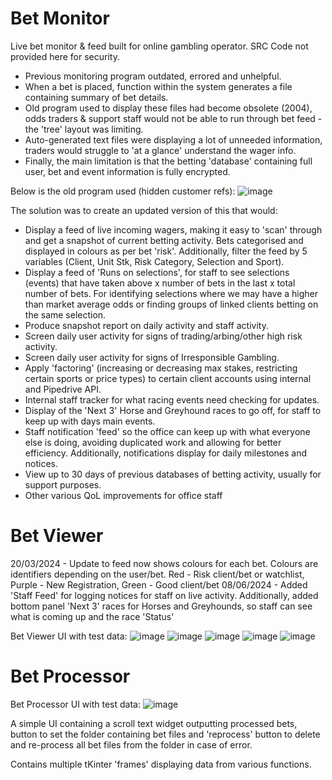 # Bet Monitor
Live bet monitor & feed built for online gambling operator. SRC Code not provided here for security. 

- Previous monitoring program outdated, errored and unhelpful.
- When a bet is placed, function within the system generates a file containing summary of bet details.
- Old program used to display these files had become obsolete (2004), odds traders & support staff would not be able to run through bet feed - the 'tree' layout was limiting.
- Auto-generated text files were displaying a lot of unneeded information, traders would struggle to 'at a glance' understand the wager info.
- Finally, the main limitation is that the betting 'database' containing full user, bet and event information is fully encrypted.

Below is the old program used (hidden customer refs):
![image](https://github.com/sambanks5/BetMonitor/assets/121309218/cd0dfb2b-7c0c-4017-906b-2d22b1f1b211)

The solution was to create an updated version of this that would:
- Display a feed of live incoming wagers, making it easy to 'scan' through and get a snapshot of current betting activity. Bets categorised and displayed in colours as per bet 'risk'. Additionally, filter the feed by 5 variables (Client, Unit Stk, Risk Category, Selection and Sport).
- Display a feed of 'Runs on selections', for staff to see selections (events) that have taken above x number of bets in the last x total number of bets. For identifying selections where we may have a higher than market average odds or finding groups of linked clients betting on the same selection.
- Produce snapshot report on daily activity and staff activity.
- Screen daily user activity for signs of trading/arbing/other high risk activity.
- Screen daily user activity for signs of Irresponsible Gambling.
- Apply 'factoring' (increasing or decreasing max stakes, restricting certain sports or price types) to certain client accounts using internal and Pipedrive API.
- Internal staff tracker for what racing events need checking for updates.
- Display of the 'Next 3' Horse and Greyhound races to go off, for staff to keep up with days main events.
- Staff notification 'feed' so the office can keep up with what everyone else is doing, avoiding duplicated work and allowing for better efficiency. Additionally, notifications display for daily milestones and notices.
- View up to 30 days of previous databases of betting activity, usually for support purposes.
- Other various QoL improvements for office staff

  
# Bet Viewer

20/03/2024 - Update to feed now shows colours for each bet. Colours are identifiers depending on the user/bet. Red - Risk client/bet or watchlist, Purple - New Registration, Green - Good client/bet
08/06/2024 - Added 'Staff Feed' for logging notices for staff on live activity. Additionally, added bottom panel 'Next 3' races for Horses and Greyhounds, so staff can see what is coming up and the race 'Status'

Bet Viewer UI with test data:
![image](https://github.com/user-attachments/assets/89e23b1c-d581-4acb-8c88-bff135da83b7)
![image](https://github.com/user-attachments/assets/b8b49319-a2e9-4ef2-8fcb-d8bc25b705e6)
![image](https://github.com/user-attachments/assets/b5dea8b7-ab72-4e47-b2df-21e2f79ca092)
![image](https://github.com/user-attachments/assets/0237cb28-e02d-47d0-8627-24909cf6377e)
![image](https://github.com/user-attachments/assets/2a2570b1-b76f-4a96-9fac-97b147e22fa3)


# Bet Processor

Bet Processor UI with test data:
![image](https://github.com/sambanks5/BetMonitor/assets/121309218/7733c2e1-618f-4b18-93af-e921b936aecc)
  
  A simple UI containing a scroll text widget outputting processed bets, button to set the folder containing bet files and 'reprocess' button to delete and re-process all bet files from the folder in case of error.


Contains multiple tKinter 'frames' displaying data from various functions. 


